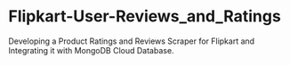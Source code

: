 # Flipkart-User-Reviews_and_Ratings
Developing a Product Ratings and Reviews Scraper for Flipkart and Integrating it with MongoDB Cloud Database.
